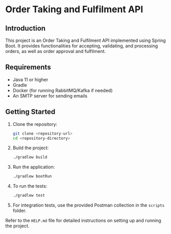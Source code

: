 # Order Taking and Fulfilment API

## Introduction

This project is an Order Taking and Fulfilment API implemented using Spring Boot. It provides functionalities for accepting, validating, and processing orders, as well as order approval and fulfilment.

## Requirements

- Java 11 or higher
- Gradle
- Docker (for running RabbitMQ/Kafka if needed)
- An SMTP server for sending emails

## Getting Started

1. Clone the repository:
    ```sh
    git clone <repository-url>
    cd <repository-directory>
    ```

2. Build the project:
    ```sh
    ./gradlew build
    ```

3. Run the application:
    ```sh
    ./gradlew bootRun
    ```

4. To run the tests:
    ```sh
    ./gradlew test
    ```

5. For integration tests, use the provided Postman collection in the `scripts` folder.

Refer to the `HELP.md` file for detailed instructions on setting up and running the project.